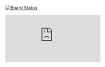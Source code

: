 [![Board Status](https://dev.azure.com/mangelv/ce0cb5c8-e6a4-4c6f-b1a4-22dab98da5cb/9c391b5e-4880-4d6e-b658-93ae8bef2c2c/_apis/work/boardbadge/274e2ed0-65aa-46fa-9c4a-f6d4cbc287a3)](https://dev.azure.com/mangelv/ce0cb5c8-e6a4-4c6f-b1a4-22dab98da5cb/_boards/board/t/9c391b5e-4880-4d6e-b658-93ae8bef2c2c/Microsoft.RequirementCategory)

[![Трелло](https://hostingkartinok.com/show-image.php?id=d6969e9f94bf699790d4dd50bd06dc61)](https://trello.com/b/Pmd4Me4i/pet-project)
